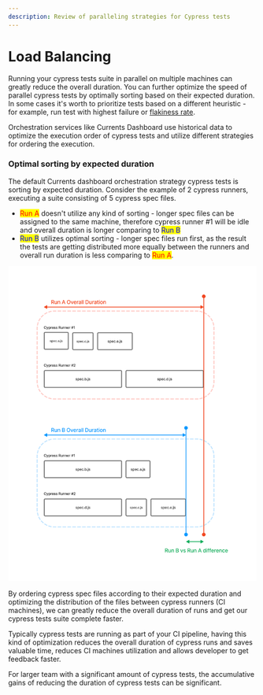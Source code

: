 ```yaml
---
description: Review of paralleling strategies for Cypress tests
---
```


# Load Balancing

Running your cypress tests suite in parallel on multiple machines can greatly reduce the overall duration. You can further optimize the speed of parallel cypress tests by optimally sorting based on their expected duration. In some cases it's worth to prioritize tests based on a different heuristic - for example, run test with highest failure or [flakiness rate](../tests/flaky-tests.md).

Orchestration services like Currents Dashboard use historical data to optimize the execution order of cypress tests and utilize different strategies for ordering the execution.

### Optimal sorting by expected duration

The default Currents dashboard  orchestration strategy cypress tests is sorting by expected duration. Consider the example of 2 cypress runners, executing a suite consisting of 5 cypress spec files.

* <mark style="color:red;">Run A</mark> doesn't utilize any kind of sorting - longer spec files can be assigned to the same machine, therefore cypress runner #1 will be idle and overall duration is longer comparing to <mark style="color:blue;">Run B</mark>
* <mark style="color:blue;">Run B</mark> utilizes optimal sorting - longer spec files run first, as the result the tests are getting distributed more equally between the runners and overall run duration is less comparing to <mark style="color:red;">Run A</mark>.

![Optimally sorting parallel cypress tests](../.gitbook/assets/cypress-orchestration.png)

By ordering cypress spec files according to their expected duration and optimizing the distribution of the files between cypress runners (CI machines), we can greatly reduce the overall duration of runs and get our cypress tests suite complete faster.

Typically cypress tests are running as part of your CI pipeline, having this kind of optimization reduces the overall duration of cypress runs and saves valuable time, reduces CI machines utilization and allows developer to get feedback faster.

For larger team with a significant amount of cypress tests, the accumulative gains of reducing the duration of cypress tests can be significant.&#x20;
